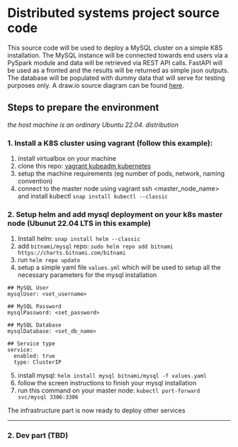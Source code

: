 # Distributed systems project source code

This source code will be used to deploy a MySQL cluster on a simple K8S installation. The MySQL instance will be connected towards end users via a PySpark module and data will be retrieved via REST API calls. FastAPI will be used as a fronted and the results will be returned as simple json outputs. The database will be populated with dummy data that will serve for testing purposes only. A draw.io source diagram can be found [here](https://github.com/vanjaluk8/dtsys-project/blob/main/DistributedSystems.drawio).


## Steps to prepare the environment 
*the host machine is an ordinary Ubuntu 22.04. distribution*

### 1. Install a K8S cluster using vagrant (follow this example):
1. install virtualbox on your machine
2. clone this repo: [vagrant kubeadm kubernetes](https://github.com/techiescamp/vagrant-kubeadm-kubernetes)
3. setup the machine requirements (eg number of pods, network, naming convention)
4. connect to the master node using vagrant ssh <master_node_name> and install kubectl
`snap install kubectl --classic`

### 2. Setup helm and add mysql deployment on your k8s master node (Ubunut 22.04 LTS in this example)
1. Install helm: `snap install helm --classic`
2. add `bitnami/mysql` repo: `sudo helm repo add bitnami https://charts.bitnami.com/bitnami` 
3. run `helm repo update`
4. setup a simple yaml file `values.yml` which will be used to setup all the necessary parameters for the mysql installation
```
## MySQL User
mysqlUser: <set_username>

## MySQL Password
mysqlPassword: <set_password>

## MySQL Database
mysqlDatabase: <set_db_name>

## Service type
service:
  enabled: true
  type: ClusterIP

```
5. install mysql: `helm install mysql bitnami/mysql -f values.yaml`
6. follow the screen instructions to finish your mysql installation
7. run this command on your master node: `kubectl port-forward svc/mysql 3306:3306`

The infrastructure part is now ready to deploy other services

---

### 2. Dev part (TBD)